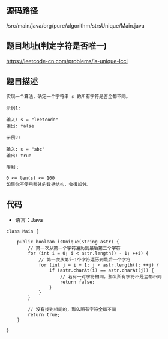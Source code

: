 ## 源码路径

/src/main/java/org/pure/algorithm/strsUnique/Main.java

## 题目地址(判定字符是否唯一)

https://leetcode-cn.com/problems/is-unique-lcci

## 题目描述

```
实现一个算法，确定一个字符串 s 的所有字符是否全都不同。

示例1:

输入: s = "leetcode"
输出: false 

示例2:

输入: s = "abc"
输出: true

限制：

0 <= len(s) <= 100
如果你不使用额外的数据结构，会很加分。
```

## 代码

- 语言：Java

```
class Main {

    public boolean isUnique(String astr) {
        // 第一次从第一个字符遍历到最后第二个字符
        for (int i = 0; i < astr.length() - 1; ++i) {
            // 第一次从第i+1个字符遍历到最后一个字符
            for (int j = i + 1; j < astr.length(); ++j) {
                if (astr.charAt(i) == astr.charAt(j)) {
                    // 若有一对字符相同，那么所有字符不是全都不同
                    return false;
                }
            }
        }

        // 没有找到相同的，那么所有字符全都不同
        return true;
    }

}
```
